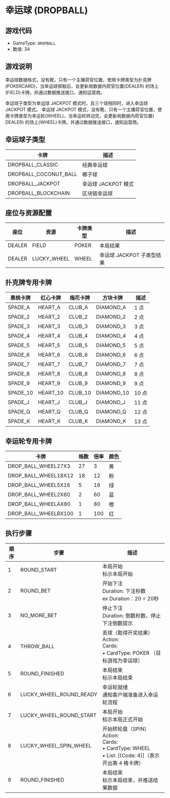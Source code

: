 <!-- markdownlint-disable MD033 -->

# 幸运球 (DROPBALL)

## 游戏代码

- GameType: `DROPBALL`
- 数值: 34

## 游戏说明

幸运球数据格式，没有靴，只有一个主播荷官位置，使用卡牌类型为扑克牌(POKERCARD)，当幸运球掷骰后，会更新局数据内荷官位置(DEALER)
的场上(FIELD)卡牌。并通过数据推送接口，通知运营商。

幸运球子类型为幸运球 JACKPOT 模式时，且三个球相同时，进入幸运球 JACKPOT 模式。
幸运球 JACKPOT 模式，没有靴，只有一个主播荷官位置，使用卡牌类型为幸运轮(WHEEL)，当幸运轮转动完，会更新局数据内荷官位置(
DEALER)
的场上(WHEEL)卡牌。并通过数据推送接口，通知运营商。

## 幸运球子类型

| 卡牌                    | 描述              |
|-----------------------|-----------------|
| DROPBALL_CLASSIC      | 经典幸运球           |
| DROPBALL_COCONUT_BALL | 椰子球             |
| DROPBALL_JACKPOT      | 幸运球  JACKPOT 模式 |
| DROPBALL_BLOCKCHAIN   | 区块链幸运球          |

## 座位与资源配置

| 座位     | 资源          | 卡牌类型  | 描述                |
|--------|-------------|-------|-------------------|
| DEALER | FIELD       | POKER | 本局结果              |
| DEALER | LUCKY_WHEEL | WHEEL | 幸运球 JACKPOT 子类型结果 |

## 扑克牌专用卡牌

| 黑桃卡牌     | 红心卡牌     | 梅花卡牌    | 方块卡牌       | 描述   |
|----------|----------|---------|------------|------|
| SPADE_A  | HEART_A  | CLUB_A  | DIAMOND_A  | 1 点  |
| SPADE_2  | HEART_2  | CLUB_2  | DIAMOND_2  | 2 点  |
| SPADE_3  | HEART_3  | CLUB_3  | DIAMOND_3  | 3 点  |
| SPADE_4  | HEART_4  | CLUB_4  | DIAMOND_4  | 4 点  |
| SPADE_5  | HEART_5  | CLUB_5  | DIAMOND_5  | 5 点  |
| SPADE_6  | HEART_6  | CLUB_6  | DIAMOND_6  | 6 点  |
| SPADE_7  | HEART_7  | CLUB_7  | DIAMOND_7  | 7 点  |
| SPADE_8  | HEART_8  | CLUB_8  | DIAMOND_8  | 8 点  |
| SPADE_9  | HEART_9  | CLUB_9  | DIAMOND_9  | 9 点  |
| SPADE_10 | HEART_10 | CLUB_10 | DIAMOND_10 | 10 点 |
| SPADE_J  | HEART_J  | CLUB_J  | DIAMOND_J  | 11 点 |
| SPADE_Q  | HEART_Q  | CLUB_Q  | DIAMOND_Q  | 12 点 |
| SPADE_K  | HEART_K  | CLUB_K  | DIAMOND_K  | 13 点 |

## 幸运轮专用卡牌

| 卡牌                   | 格数 | 倍率  | 颜色 |
|----------------------|----|-----|---|
| DROP_BALL_WHEEL27X3  | 27 | 3   | 黄 |
| DROP_BALL_WHEEL18X12 | 18 | 12  | 粉 |
| DROP_BALL_WHEEL5X16  | 5  | 16  | 绿 |
| DROP_BALL_WHEEL2X60  | 2  | 60  | 蓝 |
| DROP_BALL_WHEELAX80  | 1  | 80  | 橙 |
| DROP_BALL_WHEELBX100 | 1  | 100 | 红 |

## 执行步骤

| 顺序 | 步骤                      | 描述                                                                                                      |
|----|-------------------------|---------------------------------------------------------------------------------------------------------|
| 1  | ROUND_START             | 本局开始<br/>标示本局开始                                                                                         |
| 2  | ROUND_BET               | 开始下注<br/>Duration: 下注秒数<br/>ex Duration：20 = 20秒                                                        |
| 3  | NO_MORE_BET             | 停止下注<br/>Duration: 倒数秒数，停止下注倒数提示                                                                        |
| 4  | THROW_BALL              | 丢球（取得开奖结果）<br/>Action:<br/>Cards:<br/>• CardType: POKER （目标游戏为幸运球）<br/>                                 |
| 5  | ROUND_FINISHED          | 本局结束<br/>标示本局结束                                                                                         |
| 6  | LUCKY_WHEEL_ROUND_READY | 幸运轮就绪<br/>通知客户端准备进入幸运轮流程                                                                                |
| 7  | LUCKY_WHEEL_ROUND_START | 本局开始<br/>标示本局正式开始                                                                                       |
| 8  | LUCKY_WHEEL_SPIN_WHEEL  | 开始转轮盘（SPIN）<br/>Action:<br/>Cards:<br/>• CardType: WHEEL<br/>• List: [&#123;Code: 4&#125;]（表示开出第 4 格卡牌） |
| 9  | ROUND_FINISHED          | 本局结束<br/>标示本局结束，并推送结果数据                                                                                 |
